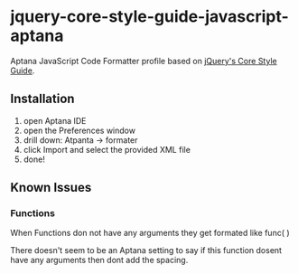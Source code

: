 # jquery-core-style-guide-javascript-aptana

Aptana JavaScript Code Formatter profile based on [jQuery's Core Style
Guide](http://docs.jquery.com/JQuery_Core_Style_Guidelines).

## Installation

1. open Aptana IDE
2. open the Preferences window
3. drill down: Atpanta -> formater
4. click Import and select the provided XML file
5. done!

## Known Issues

### Functions

When Functions don not have any arguments they get formated like func( )

There doesn't seem to be an Aptana setting to say if this function dosent have any arguments then dont add the spacing.
